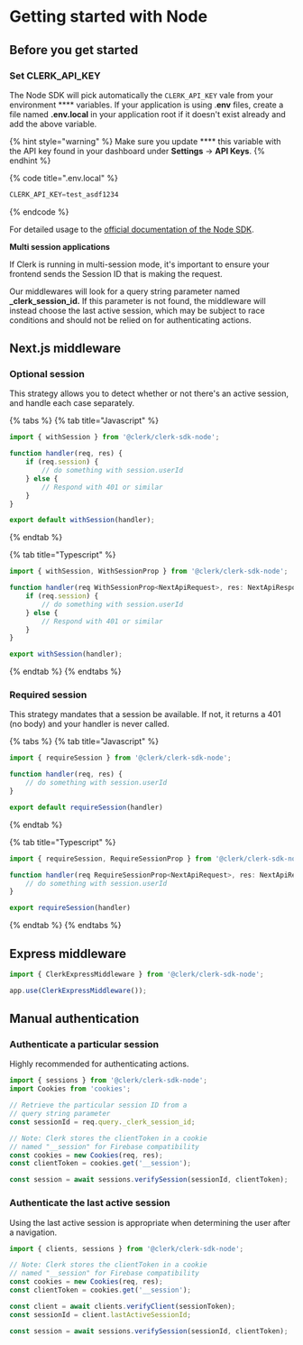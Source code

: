 # Getting started with Node

## Before you get started

### **Set CLERK\_API\_KEY**

The Node SDK will pick automatically the `CLERK_API_KEY` vale from your environment **** variables. If your application is using .**env** files, create a file named **.env.local** in your application root if it doesn't exist already and add the above variable.

{% hint style="warning" %}
Make sure you update **** this variable with the API key found in your dashboard under **Settings** → **API Keys**.
{% endhint %}

{% code title=".env.local" %}
```jsx
CLERK_API_KEY=test_asdf1234
```
{% endcode %}

For detailed usage to the [official documentation of the Node SDK](https://www.npmjs.com/package/@clerk/clerk-sdk-node).

**Multi session applications**

If Clerk is running in multi-session mode, it's important to ensure your frontend sends the Session ID that is making the request.&#x20;

Our middlewares will look for a query string parameter named **\_clerk\_session\_id.**  If this parameter is not found, the middleware will instead choose the last active session, which may be subject to race conditions and should not be relied on for authenticating actions.

## Next.js middleware

### Optional session

This strategy allows you to detect whether or not there's an active session, and handle each case separately.

{% tabs %}
{% tab title="Javascript" %}
```javascript
import { withSession } from '@clerk/clerk-sdk-node';

function handler(req, res) {
    if (req.session) {
        // do something with session.userId
    } else {
        // Respond with 401 or similar
    }
}

export default withSession(handler);
```
{% endtab %}

{% tab title="Typescript" %}
```typescript
import { withSession, WithSessionProp } from '@clerk/clerk-sdk-node';

function handler(req WithSessionProp<NextApiRequest>, res: NextApiResponse) {
    if (req.session) {
        // do something with session.userId
    } else {
        // Respond with 401 or similar
    }
}

export withSession(handler);
```
{% endtab %}
{% endtabs %}

### Required session

This strategy mandates that a session be available.  If not, it returns a 401 (no body) and your handler is never called.

{% tabs %}
{% tab title="Javascript" %}
```javascript
import { requireSession } from '@clerk/clerk-sdk-node';

function handler(req, res) {
    // do something with session.userId
}

export default requireSession(handler)
```
{% endtab %}

{% tab title="Typescript" %}
```typescript
import { requireSession, RequireSessionProp } from '@clerk/clerk-sdk-node';

function handler(req RequireSessionProp<NextApiRequest>, res: NextApiResponse) {
    // do something with session.userId
}

export requireSession(handler)
```
{% endtab %}
{% endtabs %}

## Express middleware

```javascript
import { ClerkExpressMiddleware } from '@clerk/clerk-sdk-node';

app.use(ClerkExpressMiddleware());
```

## Manual authentication

### Authenticate a particular session

Highly recommended for authenticating actions. &#x20;

```javascript
import { sessions } from '@clerk/clerk-sdk-node';
import Cookies from 'cookies';

// Retrieve the particular session ID from a
// query string parameter
const sessionId = req.query._clerk_session_id;

// Note: Clerk stores the clientToken in a cookie 
// named "__session" for Firebase compatibility
const cookies = new Cookies(req, res);
const clientToken = cookies.get('__session');  

const session = await sessions.verifySession(sessionId, clientToken);
```

### Authenticate the last active session

Using the last active session is appropriate when determining the user after a navigation.

```javascript
import { clients, sessions } from '@clerk/clerk-sdk-node';

// Note: Clerk stores the clientToken in a cookie 
// named "__session" for Firebase compatibility
const cookies = new Cookies(req, res);
const clientToken = cookies.get('__session');  

const client = await clients.verifyClient(sessionToken);
const sessionId = client.lastActiveSessionId;

const session = await sessions.verifySession(sessionId, clientToken);
```
